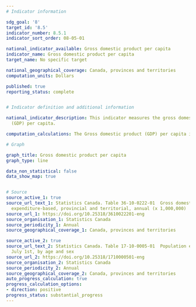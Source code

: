 ```yaml
---
# Indicator information

sdg_goal: '8'
target_id: '8.5'
indicator_number: 8.5.1
indicator_sort_order: 08-05-01

national_indicator_available: Gross domestic product per capita
indicator_name: Gross domestic product per capita
target_name: No specific target

national_geographical_coverage: Canada, provinces and territories
computation_units: Dollars

published: true
reporting_status: complete


# Indicator definition and additional information

national_indicator_description: This indicator measures the gross domestic product
  (GDP) per capita.

computation_calculations: The Gross domestic product (GDP) per capita is expressed as the annual GDP in chained (2017) dollars divided by the population of Canada on July 1st.

# Graph

graph_title: Gross domestic product per capita
graph_type: line

data_non_statistical: false
data_show_map: true


# Source
source_active_1: true
source_url_text_1: Statistics Canada. Table 36-10-0222-01  Gross domestic product,
  expenditure-based, provincial and territorial, annual (x 1,000,000)
source_url_1: https://doi.org/10.25318/3610022201-eng
source_organisation_1: Statistics Canada
source_periodicity_1: Annual
source_geographical_coverage_1: Canada, provinces and territories

source_active_2: true
source_url_text_2: Statistics Canada. Table 17-10-0005-01  Population estimates on
  July 1st, by age and sex
source_url_2: https://doi.org/10.25318/1710000501-eng
source_organisation_2: Statistics Canada
source_periodicity_2: Annual
source_geographical_coverage_2: Canada, provinces and territories
auto_progress_calculation: true
progress_calculation_options:
- direction: positive
progress_status: substantial_progress
---
```

